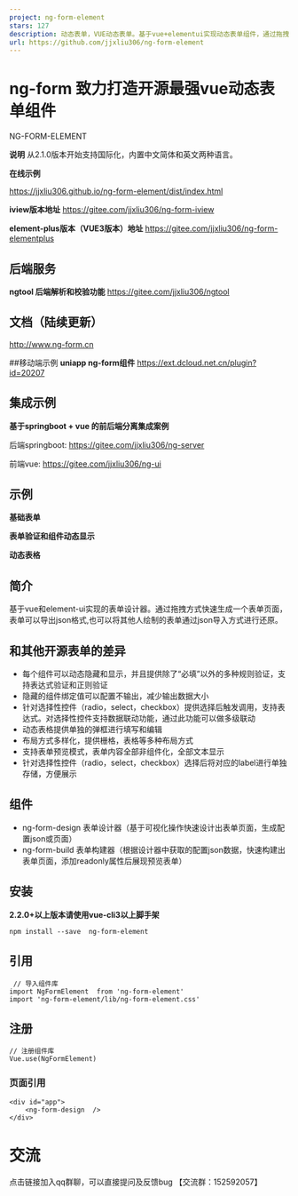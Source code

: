 ```yaml
---
project: ng-form-element
stars: 127
description: 动态表单，VUE动态表单。基于vue+elementui实现动态表单组件，通过拖拽组件到面板即可实现一个表单。支持各个组件的动态隐藏显示，动态表格弹窗式维护。致力打造开源最强vue动态表单组件，持续维护。
url: https://github.com/jjxliu306/ng-form-element
---
```


ng-form 致力打造开源最强vue动态表单组件
=========================

NG-FORM-ELEMENT

**说明** 从2.1.0版本开始支持国际化，内置中文简体和英文两种语言。

**在线示例**

https://jjxliu306.github.io/ng-form-element/dist/index.html

**iview版本地址** https://gitee.com/jjxliu306/ng-form-iview

**element-plus版本（VUE3版本）地址** https://gitee.com/jjxliu306/ng-form-elementplus

后端服务
----

**ngtool 后端解析和校验功能** https://gitee.com/jjxliu306/ngtool

文档（陆续更新）
--------

http://www.ng-form.cn

##移动端示例 **uniapp ng-form组件** https://ext.dcloud.net.cn/plugin?id=20207

集成示例
----

**基于springboot + vue 的前后端分离集成案例**

后端springboot: https://gitee.com/jjxliu306/ng-server

前端vue: https://gitee.com/jjxliu306/ng-ui

示例
--

**基础表单**

**表单验证和组件动态显示**

**动态表格**

简介
--

基于vue和element-ui实现的表单设计器。通过拖拽方式快速生成一个表单页面，表单可以导出json格式,也可以将其他人绘制的表单通过json导入方式进行还原。

和其他开源表单的差异
----------

-   每个组件可以动态隐藏和显示，并且提供除了“必填”以外的多种规则验证，支持表达式验证和正则验证
-   隐藏的组件绑定值可以配置不输出，减少输出数据大小
-   针对选择性控件（radio，select，checkbox）提供选择后触发调用，支持表达式。对选择性控件支持数据联动功能，通过此功能可以做多级联动
-   动态表格提供单独的弹框进行填写和编辑
-   布局方式多样化，提供栅格，表格等多种布局方式
-   支持表单预览模式，表单内容全部非组件化，全部文本显示
-   针对选择性控件（radio，select，checkbox）选择后将对应的label进行单独存储，方便展示

组件
--

-   ng-form-design 表单设计器（基于可视化操作快速设计出表单页面，生成配置json或页面）
-   ng-form-build 表单构建器（根据设计器中获取的配置json数据，快速构建出表单页面，添加readonly属性后展现预览表单）

安装
--

**2.2.0+以上版本请使用vue-cli3以上脚手架**

```
npm install --save  ng-form-element

```

引用
--

```
 // 导入组件库
import NgFormElement  from 'ng-form-element'
import 'ng-form-element/lib/ng-form-element.css'
```

注册
--

```
// 注册组件库
Vue.use(NgFormElement) 

```

### 页面引用

```
<div id="app"> 
    <ng-form-design  />
</div>
```

交流
==

点击链接加入qq群聊，可以直接提问及反馈bug 【交流群：152592057】

